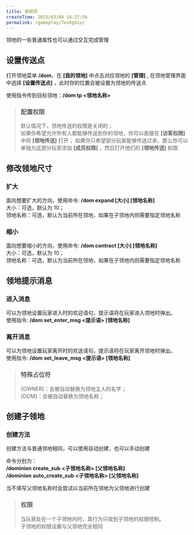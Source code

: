 ```yaml
---
title: 常规项
createTime: 2025/03/04 14:27:56
permalink: /gameplay/7evhgdiu/
---
```


领地的一些普通属性也可以通过交互完成管理

## 设置传送点

打开领地菜单 **/dom**，在 **[我的领地]** 中点击对应领地的 **[管理]** ,
在领地管理界面中选择 **[设置传送点]** ，此时你的位置会被设置为领地的传送点

使用指令传到目标领地：**/dom tp <领地名称>**

> ### 配置权限
>
> 默认情况下，领地传送的权限是关闭的；<br>
> 如果你希望允许所有人都能够传送到你的领地，你可以直接在 **[访客权限]** 中将 **[领地传送]** 打开；
> 如果你只希望部分玩家能够传送过来，那么你可以单独为这部分玩家添加 **[成员权限]** ，然后打开他们的 **[领地传送]** 权限

## 修改领地尺寸

### 扩大

面向想要扩大的方向，使用命令: **/dom expand [大小] [领地名称]**<br>
大小：可选，默认为 10；<br>
领地名称：可选，默认为当前所在领地，如果在子领地内则需要指定领地名称

### 缩小

面向想要缩小的方向，使用命令: **/dom contract [大小] [领地名称]**<br>
大小：可选，默认为 10；<br>
领地名称：可选，默认为当前所在领地，如果在子领地内则需要指定领地名称

## 领地提示消息

### 进入消息

可以为领地设置玩家进入时的欢迎语句，提示语将在玩家进入领地时弹出。<br>
使用指令: **/dom set_enter_msg <提示语> [领地名称]**

### 离开消息

可以为领地设置玩家离开时的欢送语句，提示语将在玩家离开领地时弹出。<br>
使用指令: **/dom set_leave_msg <提示语> [领地名称]**

> ### 特殊占位符
>
> {OWNER}：会被自动替换为领地主人的名字；<br>
> {DOM}：会被自动替换为领地名称；

## 创建子领地

### 创建方法

创建方法与普通领地相同，可以使用自动创建，也可以手动创建

命令分别为：<br>
**/dominion create_sub <子领地名称> [父领地名称]**<br>
**/dominion auto_create_sub <子领地名称> [父领地名称]**

当不填写父领地名称时会尝试以当前所在领地为父领地进行创建

> ### 权限
>
> 当玩家处在一个子领地内时，其行为只收到子领地的权限控制。<br>
> 子领地的权限设置与父领地完全相同
